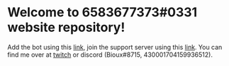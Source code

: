 # Welcome to 6583677373#0331 website repository!
Add the bot using this [link](https://discord.com/api/oauth2/authorize?client_id=1033466118335107112&permissions=8&scope=applications.commands%20bot), join the support server using this [link](https://discord.gg/NDbyBUz2kN).
You can find me over at [twitch](https://twitch.tv/bioux) or discord (Bioux#8715, 430001704159936512).
